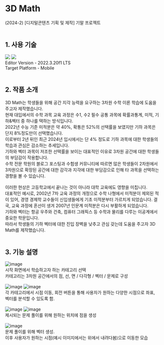 # 3D Math
(2024-2) [디지털콘텐츠 기획 및 제작] 기말 프로젝트
<br>
<br>
## 1. 사용 기술
<img src="https://img.shields.io/badge/unity-%23000000.svg?style=for-the-badge&logo=unity&logoColor=white"/> <img src="https://img.shields.io/badge/c%23-%23239120.svg?style=for-the-badge&logo=c-sharp&logoColor=white"/>
<br>Editor Version - 2022.3.20f1 LTS <br>
Target Platform - Mobile
<br>
<br>
## 2. 작품 소개
3D Math는 학생들을 위해 공간 지각 능력을 요구하는 3차원 수학 이론 학습에 도움을 주고자 제작했습니다.<br>
현재 대입에서의 수학 과목 교육 과정은 수1, 수2 필수 공통 과목에 확률과통계, 미적, 기하&벡터 중 하나를 택하는 방식입니다.<br>
2022년 수능 기준 미적분은 약 40%, 확통은 52%의 선택률을 보였지만 기하 과목은 단지 8%정도만이 선택했습니다.<br>
이로부터 2년 뒤인 최근 2024년 입시에서는 단 4% 정도로 기하 과목에 대한 학생들의 학습과 관심은 감소하는 추세입니다.<br>
기하와 벡터 과목이 저조한 선택률을 보이는 대표적인 이유로 3차원 공간에 대한 학생들의 부담감이 작용합니다.<br>
수학 전문 학원의 블로그 포스팅과 수험생 커뮤니티에 따르면 많은 학생들이 2차원에서 3차원으로 확장된 공간에 대한 감각과 지각에 대한 부담감으로 인해 타 과목을 선택하는 경향을 볼 수 있습니다.<br>
<br>
이러한 현상은 고등학교에서 끝나는 것이 아니라 대학 교육에도 영향을 미칩니다.<br> 
대표적인 예시로, 2002년 7차 교육 과정의 개정으로 수학 나형에서 미적분이 제외된 적이 있어, 경영 경제학 교수들이 신입생들에게 기초 미적분부터 가르치게 되었습니다. 결국, 교육 과정에 혼선이 생겨 2007년 인문계 미적분은 다시 부활하게 되었습니다.<br>
기하와 벡터는 항공 우주와 건축, 컴퓨터 그래픽스 등 수학과 물리를 다루는 이공계에서 중요한 학문입니다.<br>
따라서 학생들의 기하 벡터에 대한 진입 장벽을 낮추고 관심 갖는데 도움을 주고자 3D Math를 제작했습니다.<br>
<br>
## 3. 기능 설명
![image](https://github.com/user-attachments/assets/96fb6eca-5eb9-4dcf-842e-051a6f265f51)
<br>시작 화면에서 학습하고자 하는 카테고리 선택 <br>
카테고리는 3차원 공간에서의 점, 선, 면 / 다각형 / 벡터 / 문제로 구성<br>
<br>
![image](https://github.com/user-attachments/assets/29d79b94-dda7-4e1f-a6b5-8e5b15affa24)
![image](https://github.com/user-attachments/assets/f2a8d922-8713-49dc-959b-398e3e6a4eae)
<br>각 카테고리에서 시점 이동, 회전 버튼을 통해 사용자가 원하는 다양한 시점으로 좌표, 벡터를 분석할 수 있도록 함.<br>
<br>
![image](https://github.com/user-attachments/assets/65423ed1-228d-478b-b4ad-4cdf2d3d2f56)
![image](https://github.com/user-attachments/assets/bba2ee89-23d2-417c-9938-483321521ac8)
<br>제시되는 문제 풀이를 위해 원하는 위치에 점을 생성<br><br>
![image](https://github.com/user-attachments/assets/5d19d924-f594-418e-b372-6420231d080b)
<br>문제 풀이를 위해 벡터 생성.<br>
이후 사용자가 원하는 시점(예시 이미지에서는 위에서 내려다봄)으로 이동한 모습<br>
<br>

